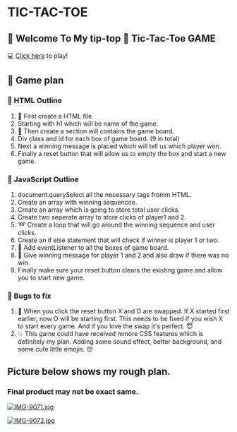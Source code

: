 # TIC-TAC-TOE 
## :pray: Welcome To My tip-top :nail_care: Tic-Tac-Toe GAME
:computer: [Click here](https://seema987.github.io/Tic-Tac-Toe/) to play! 
## :memo: Game plan
### :ghost: HTML Outline
1. :page_with_curl: First create a HTML file. 
2. Starting with h1 which will be name of the game. 
3. :1234: Then create a section will contains the game board. 
4. Div class and id for each box of game board. (9 in total)
5. Next a winning message is placed which will tell us which player won.
6. Finally a reset button that will allow us to empty the box and start a new game.

### :ghost: JavaScript Outline

1. document.querySelect all the necessary tags fromm HTML.  
2. Create an array with winning sequencce. 
3. Create an array which is going to store total user clicks. 
4. Create two seperate array to store clicks of player1 and 2. 
5. :loop: Create a loop that will go around the winning sequence and user clicks. 
6. Create an if else statement that will check if winner is player 1 or two. 
7. :mega: Add eventListener to all the boxes of game board. 
8. :tada: Give winning message for player 1 and 2 and also draw if there was no win. 
9. Finally make sure your reset button clears the existing game and allow you to start new game. 


### :bug: Bugs to fix 
1. :shit: When you click the reset button X and O are swapped. If X started first earlier, now O will be  starting first. This needs to be fixed if you wish X to start every game. And if you love the swap it's perfect. :innocent:
2. :boom: This game could have received mmore CSS features which is definitely my plan. Adding some sound effect, better background, and some cute little emojis. :kissing_smiling_eyes:

## Picture below shows my rough  plan.
### Final product may not be exact same. 
[![IMG-9071.jpg](https://i.postimg.cc/kXWzrknt/IMG-9071.jpg)](https://postimg.cc/zVX0K2HJ)

[![IMG-9072.jpg](https://i.postimg.cc/Wzsd8BSc/IMG-9072.jpg)](https://postimg.cc/1nYR5YLv)
















